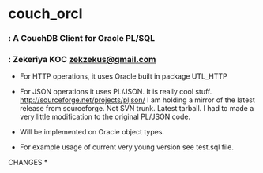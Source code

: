 # couch_orcl
### : A CouchDB Client for Oracle PL/SQL
### : Zekeriya KOC <zekzekus@gmail.com>

* For HTTP operations, it uses Oracle built in package UTL_HTTP

* For JSON operations it uses PL/JSON. It is really cool stuff.
  http://sourceforge.net/projects/pljson/
  I am holding a mirror of the latest release from sourceforge. Not SVN trunk.
  Latest tarball. I had to made a very little modification to the original
  PL/JSON code.

* Will be implemented on Oracle object types.

* For example usage of current very young version see test.sql file.

CHANGES
*